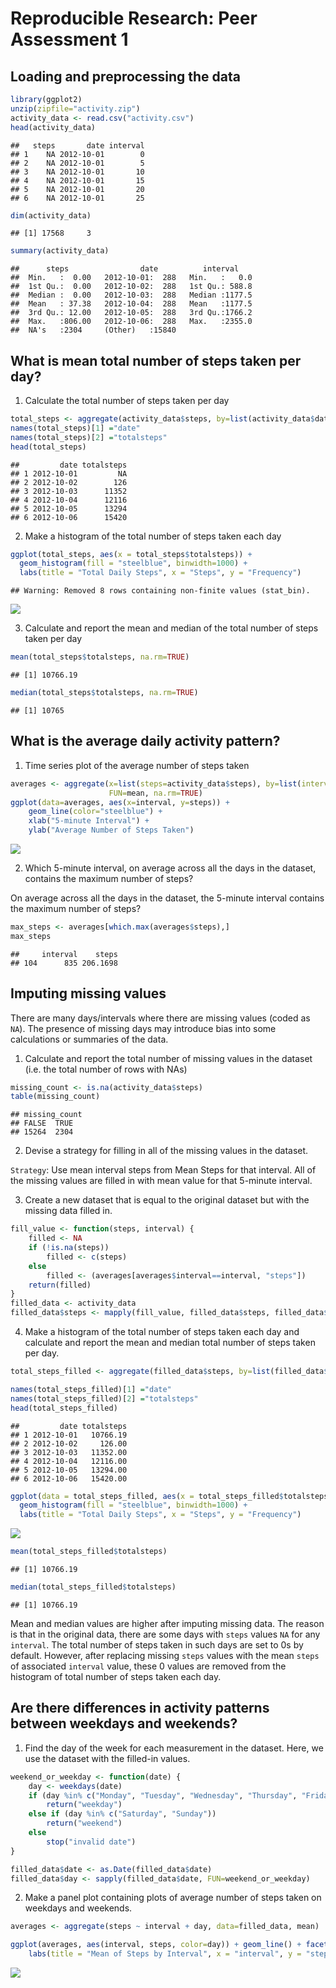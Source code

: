 # Reproducible Research: Peer Assessment 1


## Loading and preprocessing the data


```r
library(ggplot2)
unzip(zipfile="activity.zip")
activity_data <- read.csv("activity.csv")
head(activity_data)
```

```
##   steps       date interval
## 1    NA 2012-10-01        0
## 2    NA 2012-10-01        5
## 3    NA 2012-10-01       10
## 4    NA 2012-10-01       15
## 5    NA 2012-10-01       20
## 6    NA 2012-10-01       25
```

```r
dim(activity_data)
```

```
## [1] 17568     3
```

```r
summary(activity_data)
```

```
##      steps                date          interval     
##  Min.   :  0.00   2012-10-01:  288   Min.   :   0.0  
##  1st Qu.:  0.00   2012-10-02:  288   1st Qu.: 588.8  
##  Median :  0.00   2012-10-03:  288   Median :1177.5  
##  Mean   : 37.38   2012-10-04:  288   Mean   :1177.5  
##  3rd Qu.: 12.00   2012-10-05:  288   3rd Qu.:1766.2  
##  Max.   :806.00   2012-10-06:  288   Max.   :2355.0  
##  NA's   :2304     (Other)   :15840
```

## What is mean total number of steps taken per day?

1. Calculate the total number of steps taken per day

```r
total_steps <- aggregate(activity_data$steps, by=list(activity_data$date), sum)
names(total_steps)[1] ="date"
names(total_steps)[2] ="totalsteps"
head(total_steps)
```

```
##         date totalsteps
## 1 2012-10-01         NA
## 2 2012-10-02        126
## 3 2012-10-03      11352
## 4 2012-10-04      12116
## 5 2012-10-05      13294
## 6 2012-10-06      15420
```

2. Make a histogram of the total number of steps taken each day


```r
ggplot(total_steps, aes(x = total_steps$totalsteps)) +
  geom_histogram(fill = "steelblue", binwidth=1000) +
  labs(title = "Total Daily Steps", x = "Steps", y = "Frequency")
```

```
## Warning: Removed 8 rows containing non-finite values (stat_bin).
```

![](PA1_template_files/figure-html/unnamed-chunk-3-1.png)<!-- -->

3. Calculate and report the mean and median of the total number of steps taken per day


```r
mean(total_steps$totalsteps, na.rm=TRUE)
```

```
## [1] 10766.19
```

```r
median(total_steps$totalsteps, na.rm=TRUE)
```

```
## [1] 10765
```

## What is the average daily activity pattern?

1. Time series plot of the average number of steps taken


```r
averages <- aggregate(x=list(steps=activity_data$steps), by=list(interval=activity_data$interval),
                      FUN=mean, na.rm=TRUE)
ggplot(data=averages, aes(x=interval, y=steps)) +
    geom_line(color="steelblue") +
    xlab("5-minute Interval") +
    ylab("Average Number of Steps Taken")
```

![](PA1_template_files/figure-html/unnamed-chunk-5-1.png)<!-- -->

2. Which 5-minute interval, on average across all the days in the dataset, contains the maximum number of steps?

On average across all the days in the dataset, the 5-minute interval contains the maximum number of steps?


```r
max_steps <- averages[which.max(averages$steps),]
max_steps
```

```
##     interval    steps
## 104      835 206.1698
```

## Imputing missing values

There are many days/intervals where there are missing values (coded as `NA`). The presence of missing days may introduce bias into some calculations or summaries of the data.

1. Calculate and report the total number of missing values in the dataset (i.e. the total number of rows with NAs)


```r
missing_count <- is.na(activity_data$steps)
table(missing_count)
```

```
## missing_count
## FALSE  TRUE 
## 15264  2304
```

2. Devise a strategy for filling in all of the missing values in the dataset.

`Strategy`: Use mean interval steps from Mean Steps for that interval.
All of the missing values are filled in with mean value for that 5-minute
interval.

3. Create a new dataset that is equal to the original dataset but with the missing data filled in.


```r
fill_value <- function(steps, interval) {
    filled <- NA
    if (!is.na(steps))
        filled <- c(steps)
    else
        filled <- (averages[averages$interval==interval, "steps"])
    return(filled)
}
filled_data <- activity_data
filled_data$steps <- mapply(fill_value, filled_data$steps, filled_data$interval)
```

4. Make a histogram of the total number of steps taken each day and calculate and report the mean and median total number of steps taken per day.


```r
total_steps_filled <- aggregate(filled_data$steps, by=list(filled_data$date), sum)

names(total_steps_filled)[1] ="date"
names(total_steps_filled)[2] ="totalsteps"
head(total_steps_filled)
```

```
##         date totalsteps
## 1 2012-10-01   10766.19
## 2 2012-10-02     126.00
## 3 2012-10-03   11352.00
## 4 2012-10-04   12116.00
## 5 2012-10-05   13294.00
## 6 2012-10-06   15420.00
```

```r
ggplot(data = total_steps_filled, aes(x = total_steps_filled$totalsteps)) +
  geom_histogram(fill = "steelblue", binwidth=1000) +
  labs(title = "Total Daily Steps", x = "Steps", y = "Frequency")
```

![](PA1_template_files/figure-html/unnamed-chunk-9-1.png)<!-- -->

```r
mean(total_steps_filled$totalsteps)
```

```
## [1] 10766.19
```

```r
median(total_steps_filled$totalsteps)
```

```
## [1] 10766.19
```

Mean and median values are higher after imputing missing data. The reason is
that in the original data, there are some days with `steps` values `NA` for 
any `interval`. The total number of steps taken in such days are set to 0s by default. However, after replacing missing `steps` values with the mean `steps` of associated `interval` value, these 0 values are removed from the histogram of total number of steps taken each day.

## Are there differences in activity patterns between weekdays and weekends?

1. Find the day of the week for each measurement in the dataset. Here, we use the dataset with the filled-in values.


```r
weekend_or_weekday <- function(date) {
    day <- weekdays(date)
    if (day %in% c("Monday", "Tuesday", "Wednesday", "Thursday", "Friday"))
        return("weekday")
    else if (day %in% c("Saturday", "Sunday"))
        return("weekend")
    else
        stop("invalid date")
}

filled_data$date <- as.Date(filled_data$date)
filled_data$day <- sapply(filled_data$date, FUN=weekend_or_weekday)
```

2. Make a panel plot containing plots of average number of steps taken
on weekdays and weekends.


```r
averages <- aggregate(steps ~ interval + day, data=filled_data, mean)

ggplot(averages, aes(interval, steps, color=day)) + geom_line() + facet_grid(day ~ .) +
    labs(title = "Mean of Steps by Interval", x = "interval", y = "steps")
```

![](PA1_template_files/figure-html/unnamed-chunk-11-1.png)<!-- -->
